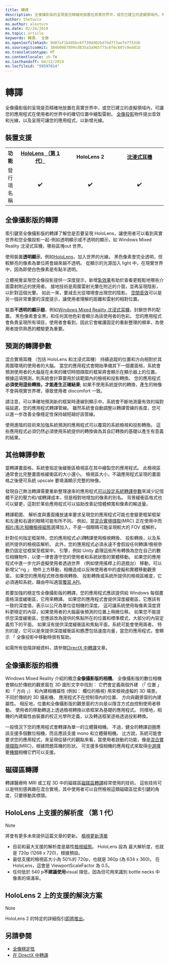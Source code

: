 ```yaml
---
title: 轉譯
description: 全像攝影版的呈現是否精確地放置在真實世界中，或您已建立的虛擬領域內，可讓您的應用程式在使用者的世界中的確切位置中繪製雷射。
author: thetuvix
ms.author: alexturn
ms.date: 02/24/2019
ms.topic: article
keywords: 轉譯、 全像
ms.openlocfilehash: 9d87af1b445bc6f730dd02bd7bd7f3aefe7f53db
ms.sourcegitcommit: 384b0087899cd835a3a965f75c6f6c607c9edd1b
ms.translationtype: MT
ms.contentlocale: zh-TW
ms.lasthandoff: 04/12/2019
ms.locfileid: "59597014"
---
```

# <a name="rendering"></a>轉譯

全像攝影版的呈現是否精確地放置在真實世界中，或您已建立的虛擬領域內，可讓您的應用程式在使用者的世界中的確切位置中繪製雷射。 [全像投影](hologram.md)物件提出音效和光線，以及呈現可讓您的應用程式，以新增光線。

## <a name="device-support"></a>裝置支援

<table>
<tr>
<th>功能</th><th style="width:150px"><a href="hololens-hardware-details.md">HoloLens （第 1 代）</a></th><th style="width:150px">HoloLens 2</th><th style="width:150px"><a href="immersive-headset-hardware-details.md">沈浸式耳機</a></th>
</tr><tr>
<td>發行項名稱</td><td style="text-align: center;">✔️</td><td style="text-align: center;">✔️</td><td style="text-align: center;">✔️</td>
</tr>
</table>

## <a name="holographic-rendering"></a>全像攝影版的轉譯

索引鍵至全像攝影版的轉譯了解您是否要呈現 HoloLens，讓使用者可以看到真實世界和您全像投影一起-例如透明顯示或不透明的顯示，如 Windows Mixed Reality 沈浸式耳機，哪些區塊out 世界。

使用裝置**透明顯示**，例如[HoloLens](hololens-hardware-details.md)，加入世界的光線。 黑色像素會完全透明，但較鮮亮的像素為單位將會越來越不透明。 從顯示的光源加入 light 中，在現實世界中，因為即使白色像素是有點半透明。

立體視覺呈現您全像投影提供一深度提示，新增[紮效果](interaction-fundamentals.md)有助於查看更輕鬆地哪些介面雷射附近的使用者。 接地技術是周圍雷射光暈在附近的介面，並再呈現陰影，以針對這個光暈。 如此一來，要減去光從環境會出現您的陰影。 [空間音效](spatial-sound.md)可以是另一個非常重要的深度提示，讓使用者理解的距離和雷射的相對位置。

裝置**不透明的顯示器**，例如[Windows Mixed Reality 沈浸式耳機](immersive-headset-hardware-details.md)，封鎖世界的配置。 黑色像素會全黑，和任何其他色彩會顯示為該使用者的色彩。 您的應用程式會負責呈現所有項目，使用者會看到，因此它會維護固定的重新整理的頻率，為使用者提供熟悉的體驗更為重要。

## <a name="predicted-rendering-parameters"></a>預測的轉譯參數

混合實境耳機 （包括 HoloLens 和沈浸式耳機） 持續追蹤的位置和方向相對於其周圍環境的使用者的大腦。 當您的應用程式會開始準備其下一個畫面格，系統會預測使用者的大腦是在未來的確切時間擷取的框架將會顯示在顯示器上的位置。 根據這項預測，則系統會計算要用於該範圍內的檢視和投影轉換。 您的應用程式**必須使用這些轉換，才能產生正確結果**; 如果不使用系統提供的轉換，產生的映像不會與現實世界裡，導致使用者 discomfort 一致。

請注意，可以準確地預測新的框架時連線到顯示中，系統會不斷地測量有效的端對端延遲，您的應用程式轉譯管線。 雖然系統會自動調整以轉譯管線的長度，您可以進一步改善全像穩定性保持越短越好該管線。

使用進階的技術來加強系統預測的應用程式可以覆寫的系統檢視和投影轉換。 這些應用程式必須仍然必須使用系統提供的轉換做為其自訂轉換的基礎以產生有意義的結果。

## <a name="other-rendering-parameters"></a>其他轉譯參數

當轉譯畫面格，系統會指定後緩衝區檢視區在其中繪製您的應用程式。 此檢視區通常會比完整畫面格緩衝區的大小還小。 檢視區大小，不論應用程式呈現的畫面格之後便可系統 upscale 要填滿顯示完整的映像。

發現自己無法轉譯需要重新整理速率的應用程式[可以設定系統轉譯參數](https://docs.microsoft.com/uwp/api/Windows.Graphics.Holographic.HolographicViewConfiguration#Windows_Graphics_Holographic_HolographicViewConfiguration)來減少記憶體不足的壓力和/或轉譯成本，但是相對地增加的像素的別名。 背景緩衝區格式也可以變更，這對於某些應用程式可以協助改善記憶體頻寬和像素的輸送量。

轉譯範圍、 解析度與畫面播放速率要求呈現您的應用程式可能也會變更框架框架和左邊和右邊的眼睛可能有所不同。 例如，當[混合實境擷取](mixed-reality-capture.md)(MRC) 正在使用中而[相片/影片相機檢視組態](https://docs.microsoft.com/uwp/api/Windows.Graphics.Holographic.HolographicViewConfigurationKind#Windows_Graphics_Holographic_HolographicViewConfigurationKind)選擇加入，不是一個眼睛可能呈現較大的 FOV 或解析。

針對任何指定框架時，您的應用程式*必須*轉譯使用檢視轉換、 投影轉換，以及系統所提供的檢視區解析。 此外，您的應用程式必須永遠不會假設任何轉譯/檢視參數仍固定從框架至框架中。 引擎，例如 Unity 處理這些所有轉換為您在自己的數位相機物件，以便一律會遵守您的使用者和系統狀態的實體移動。 如果您的應用程式中進一步允許虛擬使用者透過世界 （例如使用搖桿上的遊戲台） 移動，可以新增父"rig 」 物件上方移動，相機造成以反映使用者中的虛擬和實體移動觀景窗。 如果您的應用程式修改檢視轉換、 投影轉換或系統所提供的檢視區維度，它必須通知系統，藉由呼叫適當[覆寫 API](https://docs.microsoft.com/uwp/api/Windows.Graphics.Holographic.HolographicCameraPose#Windows_Graphics_Holographic_HolographicCameraPose)。

若要加強的穩定性全像攝影版的轉譯，您的應用程式應該提供給 Windows 每個畫面格深度緩衝區，它用來轉譯。 如果您的應用程式會提供深度緩衝區，它應該有一致的深度值，表示以公尺為單位從相機的深度。 這可讓系統使用每像素深度資料更穩定的內容，如果使用者的大腦最後預測的位置上稍微位移。 如果您不能提供您深度緩衝區，您應該改為提供的焦點所在的位置和標準模式，大部分的內容定義剪下的平面。 如果沒有提供深度緩衝區和焦點平面，系統可能會使用兩者。 特別的是，它可以是來提供深度緩衝區和鶗懘包括速度向量，當您的應用程式，會顯示 「 全像投影中移動時很有幫助。

如需所有低階詳細資料，請參閱[DirectX 中轉譯](rendering-in-directx.md)文章。

## <a name="holographic-cameras"></a>全像攝影版的相機

Windows Mixed Reality 介紹的概念**全像攝影版的相機**。 全像攝影版的數位相機會類似於傳統的觀景窗在 3D 圖形文字中找到： 它們會定義兩個外建 （「 位置 」 和 「 方向 」） 和內建相機屬性 (例如： 欄位的檢視) 用來檢視虛擬的 3D 場景。 不同於傳統的 3D 攝影機、 應用程式不在控制項內的位置、 方向與觀景窗的內建屬性。 相反地，位置和全像攝影版的觀景窗的方向是以隱含方式由控制使用者移動。 使用者的移動轉送上透過檢視轉換以依框架為基礎的應用程式。 同樣地，相機的內建屬性由裝置的校正光學所定義，以及轉送框架逐格透過投影轉換。

一般情況下您的應用程式會轉譯為單一的立體聲相機。 不過，健全的轉譯迴圈應該支援多個數位相機，而且應該支援 mono 和立體聲相機。 比方說，系統可能會要求您的應用程式，來呈現從替代的觀點來看，當使用者啟動的功能，像是[混合實境擷取](mixed-reality-capture.md)(MRC)，根據問題耳機的形狀。 可支援多個相機的應用程式來取得[中選擇](https://docs.microsoft.com/uwp/api/Windows.Graphics.Holographic.HolographicViewConfiguration#Windows_Graphics_Holographic_HolographicViewConfiguration)要[種類](https://docs.microsoft.com/uwp/api/Windows.Graphics.Holographic.HolographicViewConfigurationKind#Windows_Graphics_Holographic_HolographicViewConfigurationKind)相機它們可以支援。

## <a name="volume-rendering"></a>磁碟區轉譯

轉譯醫療時 MRI 或工程 3D 中的磁碟區[磁碟區轉譯](volume-rendering.md)經常使用的技術。 這些技術可以是特別感興趣在混合實境，其中使用者可以自然檢視這類磁碟區從索引鍵的角度，只要移動其標頭。

## <a name="supported-resolutions-on-hololens-1st-gen"></a>HoloLens 上支援的解析度 （第 1 代）
> [!NOTE]
> 將會有更多未來提供這篇文章的更新。 [檢視更新清單](release-notes-april-2018.md)

* 目前和最大支援的解析度是屬性[檢視組態](https://docs.microsoft.com/uwp/api/Windows.Graphics.Holographic.HolographicViewConfiguration#Windows_Graphics_Holographic_HolographicViewConfiguration)。 HoloLens 設為 最大解析度，也就是 720p (1268 x 720)，根據預設。
* 最低支援的檢視區大小為 50%的 720p，也就是 360p (為 634 x 360)。 在 HoloLens，這會是 ViewportScaleFactor 為 0.5。
* 任何低於 540 p**不建議使用**visual 降低，因為但可用來識別 bottle necks 中像素的填滿率。

## <a name="supported-resolutions-on-hololens-2"></a>HoloLens 2 上的支援的解決方案

> [!NOTE]
> HoloLens 2 的特定的詳細指引[即將推出](index.md#news-and-notes)。


## <a name="see-also"></a>另請參閱
* [全像穩定性](hologram-stability.md)
* [在 DirectX 中轉譯](rendering-in-directx.md)